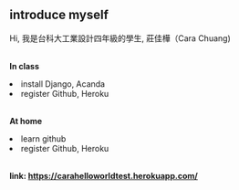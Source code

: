<h2>introduce myself</h2>
Hi, 我是台科大工業設計四年級的學生, 莊佳樺（Cara Chuang)

<br><b>In class</b>
<li>install Django, Acanda</li>
<li>register Github, Heroku</li>

<p><br><b>At home</b>
<li>learn github</li>
<li>register Github, Heroku</li>



<br><b>link: https://carahelloworldtest.herokuapp.com/

